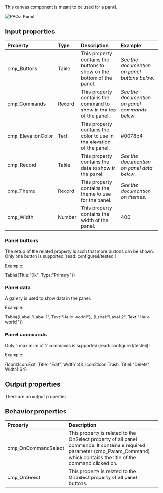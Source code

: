 This canvas component is meant to be used for a panel.

![PACo_Panel](https://user-images.githubusercontent.com/35654198/197223171-3e9f5821-5623-4991-9a1c-169d4cc5bc3b.png)

## **Input properties**

| Property | Type | Description | Example |
| :--- | :--- | :--- | :--- |
| cmp_Buttons | Table | This property contains the buttons to show on the bottom of the panel. | *See the documention on panel buttons below.* |
| cmp_Commands | Record | This property contains the command to show in the top of the panel. | *See the documention on panel commands below.* |
| cmp_ElevationColor | Text | This property contains the color to use in the elevation of the panel. | #0078d4 |
| cmp_Record | Table | This property contains the data to show in the panel. | *See the documention on panel data below.* |
| cmp_Theme | Record | This property contains the theme to use for the panel. | *See the documention on themes.* |
| cmp_Width | Number | This property contains the width of the panel. | 400 |

### Panel buttons

The setup of the related property is such that more buttons can be shown. Only one button is supported (read: configured/tested)!

Example:

Table({Title:"Ok", Type:"Primary"})

### Panel data

A gallery is used to show data in the panel.

Example:

Table({Label:"Label 1", Text:"Hello world!"}, {Label:"Label 2", Text:"Hello world!"})

### Panel commands

Only a maximum of 2 commands is supported (read: configured/tested)!

Example:

{Icon1:Icon.Edit, Title1:"Edit", Width1:48, Icon2:Icon.Trash, Title1:"Delete", Width1:64}

## **Output properties**

There are no output properties.

## **Behavior properties**

| Property | Description |
| :--- | :--- |
| cmp_OnCommandSelect | This property is related to the OnSelect property of all panel commands. It contains a required parameter (cmp_Param_Command) which contains the title of the command clicked on. |
| cmp_OnSelect | This property is related to the OnSelect property of all panel buttons. |

